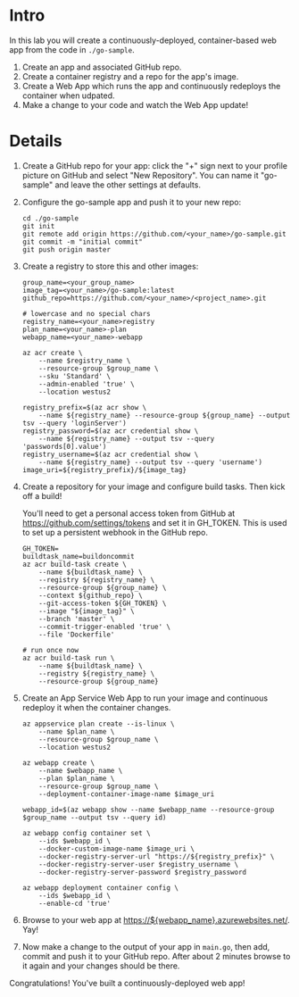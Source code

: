 #  Intro

In this lab you will create a continuously-deployed, container-based web app from the code in `./go-sample`.

1. Create an app and associated GitHub repo.
2. Create a container registry and a repo for the app's image.
3. Create a Web App which runs the app and continuously redeploys the container when udpated.
4. Make a change to your code and watch the Web App update!

# Details

1. Create a GitHub repo for your app: click the "+" sign next to your profile
picture on GitHub and select "New Repository". You can name it "go-sample" and
leave the other settings at defaults.

1. Configure the go-sample app and push it to your new repo:

	```
	cd ./go-sample
	git init
	git remote add origin https://github.com/<your_name>/go-sample.git
	git commit -m "initial commit"
	git push origin master
	```

1. Create a registry to store this and other images:

	```
	group_name=<your_group_name>
	image_tag=<your_name>/go-sample:latest
	github_repo=https://github.com/<your_name>/<project_name>.git

    # lowercase and no special chars
	registry_name=<your_name>registry
	plan_name=<your_name>-plan
	webapp_name=<your_name>-webapp

	az acr create \
		--name $registry_name \
		--resource-group $group_name \
		--sku 'Standard' \
		--admin-enabled 'true' \
		--location westus2

	registry_prefix=$(az acr show \
		--name ${registry_name} --resource-group ${group_name} --output tsv --query 'loginServer')
	registry_password=$(az acr credential show \
		--name ${registry_name} --output tsv --query 'passwords[0].value')
	registry_username=$(az acr credential show \
		--name ${registry_name} --output tsv --query 'username')
	image_uri=${registry_prefix}/${image_tag}
	```

1. Create a repository for your image and configure build tasks. Then kick off a build!

	You'll need to get a personal access token from GitHub at <https://github.com/settings/tokens> and set it in GH\_TOKEN. This is used to set up a persistent webhook in the GitHub repo.

	```
	GH_TOKEN=
	buildtask_name=buildoncommit
	az acr build-task create \
		--name ${buildtask_name} \
		--registry ${registry_name} \
		--resource-group ${group_name} \
		--context ${github_repo} \
		--git-access-token ${GH_TOKEN} \
		--image "${image_tag}" \
		--branch 'master' \
		--commit-trigger-enabled 'true' \
		--file 'Dockerfile'

    # run once now
	az acr build-task run \
		--name ${buildtask_name} \
		--registry ${registry_name} \
		--resource-group ${group_name}
	```

1. Create an App Service Web App to run your image and continuous redeploy it when the container changes.

	```
	az appservice plan create --is-linux \
		--name $plan_name \
		--resource-group $group_name \
		--location westus2

	az webapp create \
		--name $webapp_name \
		--plan $plan_name \
		--resource-group $group_name \
		--deployment-container-image-name $image_uri

	webapp_id=$(az webapp show --name $webapp_name --resource-group $group_name --output tsv --query id)

	az webapp config container set \
		--ids $webapp_id \
		--docker-custom-image-name $image_uri \
		--docker-registry-server-url "https://${registry_prefix}" \
		--docker-registry-server-user $registry_username \
		--docker-registry-server-password $registry_password

	az webapp deployment container config \
		--ids $webapp_id \
		--enable-cd 'true'
	```

1. Browse to your web app at <https://${webapp_name}.azurewebsites.net/>. Yay!

1. Now make a change to the output of your app in `main.go`, then add, commit and push it to your GitHub repo. After about 2 minutes browse to it again and your changes should be there.

Congratulations! You've built a continuously-deployed web app!
